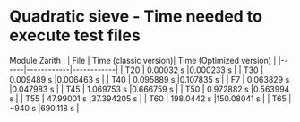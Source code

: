 # Quadratic sieve - Time needed to execute test files

Module Zarith :
| File | Time (classic version)| Time (Optimized version) |
|------|------------|------------|
| T20  | 0.00032 s  |0.000233 s  |
| T30  | 0.009489 s |0.006463 s  |
| T40  | 0.095889 s |0.107835 s  |
| F7   | 0.063829 s |0.047983 s  |
| T45  | 1.069753 s |0.666759 s  |
| T50  | 0.972882 s |0.563994 s  |
| T55  | 47.99001 s |37.394205 s |
| T60  | 198.0442 s |150.08041 s |
| T65  | ~940 s     |690.118 s   |
